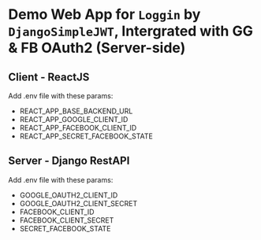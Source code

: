 ﻿# Demo Web App for `Loggin` by `DjangoSimpleJWT`, Intergrated with GG & FB OAuth2 (Server-side)

## Client - ReactJS
Add .env file with these params:
- REACT_APP_BASE_BACKEND_URL
- REACT_APP_GOOGLE_CLIENT_ID
- REACT_APP_FACEBOOK_CLIENT_ID
- REACT_APP_SECRET_FACEBOOK_STATE

## Server - Django RestAPI
Add .env file with these params:
- GOOGLE_OAUTH2_CLIENT_ID
- GOOGLE_OAUTH2_CLIENT_SECRET
- FACEBOOK_CLIENT_ID
- FACEBOOK_CLIENT_SECRET
- SECRET_FACEBOOK_STATE
